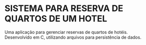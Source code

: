 # SISTEMA PARA RESERVA DE QUARTOS DE UM HOTEL

Uma aplicação para gerenciar reservas de quartos de hotéis. <br> 
Desenvolvido em C, utilizando arquivos para persistência de dados.